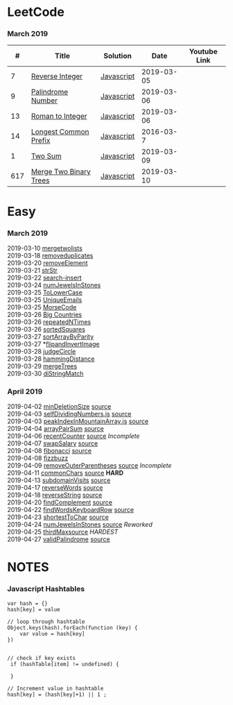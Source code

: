 
LeetCode
========




### March 2019

| # | Title | Solution | Date | Youtube Link |
|---| ----- | -------- | -----| ------------ |
|7|[Reverse Integer](https://leetcode.com/problems/reverse-integer/) | [Javascript](reverse-integer.js)| 2019-03-05 | |
|9|[Palindrome Number](https://leetcode.com/problems/palindrome-number/) | [Javascript](palindrome.js)| 2019-03-06 | |
|13|[Roman to Integer](https://leetcode.com/problems/roman-to-integer/) | [Javascript](romantointeger.js)| 2019-03-06 | |
|14|[Longest Common Prefix](https://leetcode.com/problems/longest-common-prefix/) | [Javascript](longestcommonprefix.js)| 2016-03-7 | |
|1|[Two Sum](https://leetcode.com/problems/two-sum/) | [Javascript](twosum.js)| 2019-03-09 | |
|617|[Merge Two Binary Trees](https://leetcode.com/problems/merge-two-binary-trees/) | [Javascript](mergetwolists.js)| 2019-03-10 | |



# Easy

### March 2019
 
2019-03-10 [mergetwolists](mergetwolists.js)  
2019-03-18 [removeduplicates](removeDuplicates.js)  
2019-03-20 [removeElement](removeElement.js)  
2019-03-21 [strStr](strStr.js)  
2019-03-22 [search-insert](searchInsert.js)  
2019-03-24 [numJewelsInStones](numJewelsInStones.js)  
2019-03-25 [ToLowerCase](toLowerCase.js)  
2019-03-25 [UniqueEmails](numUniqueEmails.js)  
2019-03-25 [MorseCode](uniqueMorseRepresentations.js)  
2019-03-26 [Big Countries](bigCountries.sql)  
2019-03-26 [repeatedNTimes](repeatedNTimes.js)  
2019-03-26 [sortedSquares](sortedSquares.js)  
2019-03-27 [sortArrayByParity](sortArrayByParity.js)  
2019-03-27 *[flipandInvertImage](flipAndInvertImage.js)  
2019-03-28 [judgeCircle](judgeCircle.js)  
2019-03-28 [hammingDistance](hammingDistance.js)  
2019-03-29 [mergeTrees](mergeTrees.js)  
2019-03-30 [diStringMatch](diStringMatch.js)  



### April 2019

2019-04-02 [minDeletionSize](minDeletionSize.js) [source](https://leetcode.com/problems/delete-columns-to-make-sorted/)  
2019-04-03 [selfDividingNumbers.js](selfDividingNumbers.js)  [source](https://leetcode.com/problems/self-dividing-numbers/)  
2019-04-03 [peakIndexInMountainArray.js](peakIndexInMountainArray.js)  [source](https://leetcode.com/problems/peak-index-in-a-mountain-array/)  
2019-04-04 [arrayPairSum](arrayPairSum.js) [source](https://leetcode.com/problems/array-partition-i/)  
2019-04-06 [recentCounter](recentCounter.js) [source](https://leetcode.com/problems/number-of-recent-calls/) *Incomplete*  
2019-04-07 [swapSalary](swapSalaries.sql) [source](https://leetcode.com/problems/swap-salary/)  
2019-04-08 [fibonacci](fibonacci.js) [source](https://leetcode.com/problems/fibonacci-number/)  
2019-04-08 [fizzbuzz](fizzbuzz.js)  
2019-04-09 [removeOuterParentheses](removeOuterParentheses.js) [source](https://leetcode.com/problems/remove-outermost-parentheses/)  *Incomplete*  
2019-04-11 [commonChars](commonChars.js) [source](https://leetcode.com/problems/find-common-characters/)  **HARD**  
2019-04-13 [subdomainVisits](subdomainVisits.js) [source](https://leetcode.com/problems/subdomain-visit-count/)  
2019-04-17 [reverseWords](reveseWords.js) [source](https://leetcode.com/problems/reverse-words-in-a-string-iii/submissions/)  
2019-04-18 [reverseString](reverseString.js) [source](https://leetcode.com/problems/reverse-string/)  
2019-04-20 [findComplement](findComplement.js) [source](https://leetcode.com/problems/number-complement/submissions/)  
2019-04-22 [findWordsKeyboardRow](findWords.js) [source](https://leetcode.com/problems/keyboard-row/submissions/)  
2019-04-23 [shortestToChar](shortestToChar.js) [source](https://leetcode.com/problems/shortest-distance-to-a-character/)  
2019-04-24 [numJewelsInStones](numJewelsInStones.js) [source](https://leetcode.com/problems/jewels-and-stones/) *Reworked*  
2019-04-25 [thirdMax](thirdMax.js)[source](https://leetcode.com/problems/third-maximum-number/submissions/)  *HARDEST*  
2019-04-27 [validPalindrome](validPalindrome.js) [source](https://leetcode.com/problems/valid-palindrome-ii/solution/)  





# NOTES

### Javascript Hashtables

```
var hash = {}
hash[key] = value

// loop through hashtable
Object.keys(hash).forEach(function (key) { 
    var value = hash[key]
})


// check if key exists
 if (hashTable[item] != undefined) {

 }

// Increment value in hashtable
hash[key] = (hash[key]+1) || 1 ;
```
